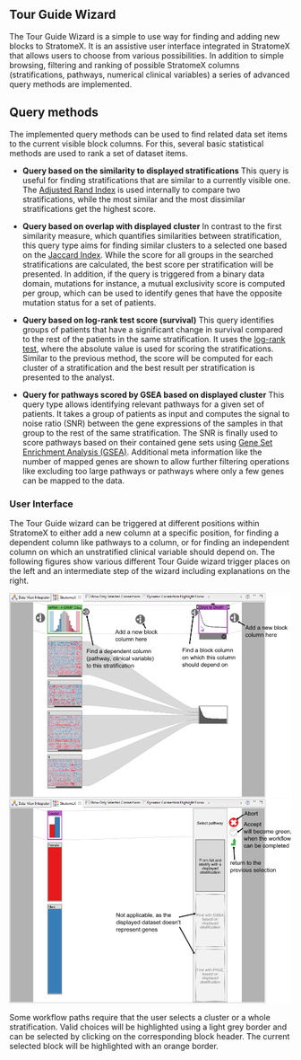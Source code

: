 ## Tour Guide Wizard
The Tour Guide Wizard is a simple to use way for finding and adding new blocks to StratomeX. It is an assistive user interface integrated in StratomeX that allows users to choose from various possibilities. In addition to simple browsing, filtering and ranking of possible StratomeX columns (stratifications, pathways, numerical clinical variables) a series of advanced query methods are implemented.

## Query methods
The implemented query methods can be used to find related data set items to the current visible block columns. For this, several basic statistical methods are used to rank a set of dataset items. 

 * **Query based on the similarity to displayed stratifications** 
  This query is useful for finding stratifications that are similar to a currently visible one. The [Adjusted Rand Index](http://en.wikipedia.org/wiki/Rand_index#Adjusted_Rand_index) is used internally to compare two stratifications, while the most similar and the most dissimilar stratifications get the highest score. 

 * **Query based on overlap with displayed cluster** 
  In contrast to the first similarity measure, which quantifies similarities between stratification, this query type aims for finding similar clusters to a selected one based on the [Jaccard Index](http://en.wikipedia.org/wiki/Jaccard_index). While the score for all groups in the searched stratifications are calculated, the best score per stratification will be presented. In addition, if the query is triggered from a binary data domain, mutations for instance, a mutual exclusivity score is computed per group, which can be used to identify genes that have the opposite mutation status for a set of patients.

 * **Query based on log-rank test score (survival)** 
  This query identifies groups of patients that have a significant change in survival compared to the rest of the patients in the same stratification. It uses the [log-rank test](http://en.wikipedia.org/wiki/Logrank_test), where the absolute value is used for scoring the stratifications. Similar to the previous method, the score will be computed for each cluster of a stratification and the best result per stratification is presented to the analyst.

 * **Query for pathways scored by GSEA based on displayed cluster** 
  This query type allows identifying relevant pathways for a given set of patients. It takes a group of patients as input and computes the signal to noise ratio (SNR) between the gene expressions of the samples in that group to the rest of the same stratification. The SNR is finally used to score pathways based on their contained gene sets using [Gene Set Enrichment Analysis (GSEA)](https://www.broadinstitute.org/gsea/index.jsp). Additional meta information like the number of mapped genes are shown to allow further filtering operations like excluding too large pathways or pathways where only a few genes can be mapped to the data.
  
### User Interface
The Tour Guide wizard can be triggered at different positions within StratomeX to either add a new column at a specific position, for finding a dependent column like pathways to a column, or for finding an independent column on which an unstratified clinical variable should depend on. The following figures show various different Tour Guide wizard trigger places on the left and an intermediate step of the wizard including explanations on the right. 

![](i/wizard_2.png "three different triggering options to start the Tour Guide wizard")
![](i/wizard_1.png "explanation of the Tour Guide wizard interface")
 
Some workflow paths require that the user selects a cluster or a whole stratification. Valid choices will be highlighted using a light grey border and can be selected by clicking on the corresponding block header. The current selected block will be highlighted with an orange border.